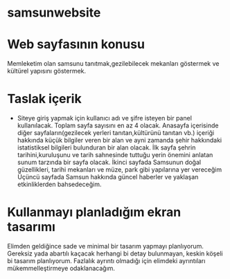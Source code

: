 # samsunwebsite


# Web sayfasının konusu
Memleketim olan samsunu tanıtmak,gezilebilecek mekanları göstermek ve kültürel yapısını göstermek.

# Taslak içerik
* Siteye  giriş yapmak için kullanıcı adı ve şifre isteyen bir panel kullanılacak.
Toplam sayfa sayısını en az 4 olacak.
Anasayfa içerisinde diğer sayfaların(gezilecek yerleri tanıtan,kültürünü tanıtan vb.) içeriği hakkında
küçük bilgiler veren bir alan ve ayni zamanda şehir hakkındaki istatistiksel bilgileri bulunduran bir alan olacak.
İlk sayfa şehrin tarihini,kuruluşunu ve tarih sahnesinde tuttuğu yerin önemini anlatan sunum tarzında bir sayfa olacak.
İkinci sayfada Samsunun doğal güzellikleri, tarihi mekanları ve müze, park gibi yapılarına yer vereceğim
Üçüncü sayfada Samsun hakkında güncel haberler ve yaklaşan etkinliklerden bahsedeceğim.


# Kullanmayı planladığım ekran tasarımı
Elimden geldiğince sade ve minimal bir tasarım yapmayı planlıyorum.
Gereksiz yada abartılı kaçacak herhangi bi detay bulunmayan, keskin köşeli bi tasarım planlıyorum.
Fazlalık ayrıntı olmadığı için elimdeki ayrıntıları mükemmelleştirmeye odaklanacağım.






